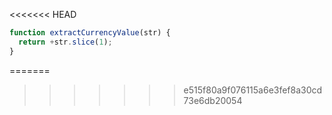 <<<<<<< HEAD
```js run
function extractCurrencyValue(str) {
  return +str.slice(1);
}
```
=======
>>>>>>> e515f80a9f076115a6e3fef8a30cd73e6db20054
